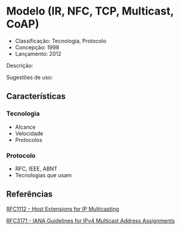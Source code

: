 # Modelo (IR, NFC, TCP, Multicast, CoAP)

- Classificação: Tecnologia, Protocolo
- Concepção: 1998
- Lançamento: 2012

Descrição:

Sugestões de uso:

## Características

### Tecnologia

- Alcance
- Velocidade
- Protocolos

### Protocolo

- RFC, IEEE, ABNT
- Tecnologias que usam

## Referências

[RFC1112 - Host Extensions for IP Multicasting](https://tools.ietf.org/html/rfc1112)

[RFC3171 - IANA Guidelines for IPv4 Multicast Address Assignments](https://tools.ietf.org/html/rfc3171)
